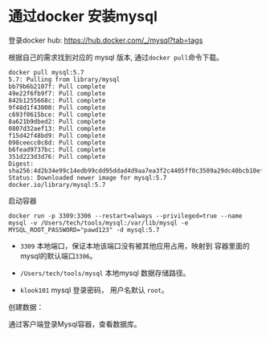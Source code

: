 # 通过docker 安装mysql

登录docker hub:
https://hub.docker.com/_/mysql?tab=tags

根据自己的需求找到对应的 mysql 版本, 通过`docker pull`命令下载。

```shell
docker pull mysql:5.7
5.7: Pulling from library/mysql
bb79b6b2107f: Pull complete
49e22f6fb9f7: Pull complete
842b1255668c: Pull complete
9f48d1f43000: Pull complete
c693f0615bce: Pull complete
8a621b9dbed2: Pull complete
0807d32aef13: Pull complete
f15d42f48bd9: Pull complete
098ceecc0c8d: Pull complete
b6fead9737bc: Pull complete
351d223d3d76: Pull complete
Digest: sha256:4d2b34e99c14edb99cdd95ddad4d9aa7ea3f2c4405ff0c3509a29dc40bcb10ef
Status: Downloaded newer image for mysql:5.7
docker.io/library/mysql:5.7
```

启动容器

```shell
docker run -p 3309:3306 --restart=always --privileged=true --name mysql -v /Users/tech/tools/mysql:/var/lib/mysql -e MYSQL_ROOT_PASSWORD="pawd123" -d mysql:5.7
```

* `3309` 本地端口，保证本地该端口没有被其他应用占用，映射到 容器里面的mysql的默认端口`3306`。

* `/Users/tech/tools/mysql` 本地mysql 数据存储路径。

* `klook101` mysql 登录密码， 用户名默认 `root`。

创建数据：

通过客户端登录Mysql容器，查看数据库。
